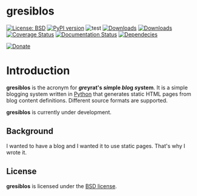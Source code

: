 # gresiblos

[![License: BSD](https://img.shields.io/badge/License-BSD-green.svg)](https://github.com/dkrajzew/gresiblos/blob/master/LICENSE)
[![PyPI version](https://badge.fury.io/py/gresiblos.svg)](https://pypi.python.org/pypi/gresiblos)
![test](https://github.com/dkrajzew/gresiblos/actions/workflows/test.yml/badge.svg)
[![Downloads](https://pepy.tech/badge/gresiblos)](https://pepy.tech/project/gresiblos)
[![Downloads](https://static.pepy.tech/badge/gresiblos/week)](https://pepy.tech/project/gresiblos)
[![Coverage Status](https://coveralls.io/repos/github/dkrajzew/gresiblos/badge.svg?branch=main)](https://coveralls.io/github/dkrajzew/gresiblos?branch=main)
[![Documentation Status](https://readthedocs.org/projects/gresiblos/badge/?version=latest)](https://gresiblos.readthedocs.io/en/latest/?badge=latest)
[![Dependecies](https://img.shields.io/badge/dependencies-none-green)](https://img.shields.io/badge/dependencies-none-green)

[![Donate](https://www.paypalobjects.com/en_US/i/btn/btn_donate_SM.gif)](https://www.paypal.com/cgi-bin/webscr?cmd=_s-xclick&hosted_button_id=GVQQWZKB6FDES)


Introduction
============

__gresiblos__ is the acronym for __*gre*yrat's *si*mple *blo*g *s*ystem__. It is a simple blogging system written in [Python](https://www.python.org/) that generates static HTML pages from blog content definitions. Different source formats are supported.

__gresiblos__ is currently under development. 


Background
----------

I wanted to have a blog and I wanted it to use static pages. That's why I wrote it.


License
-------

__gresiblos__ is licensed under the [BSD license](license.md).


